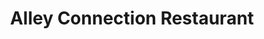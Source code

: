 ---
layout: place
title: "Alley Connection Restaurant"
permalink: /montana/kalispell/alley-connection-restaurant.html
stateAbbr: MT
stateName: Montana
cityName: Kalispell
place_id: ChIJmVndAcBQZlMRuKFlb7qzYiw
photos:
  - name: >-
      places/ChIJmVndAcBQZlMRuKFlb7qzYiw/photos/AeeoHcIaFdKdY1kQIqSrx9RTdBjytlb-n-Lf9MmaqgvxBgiWTlbnKmXh6GuQlZ517fFPfFyC2DRl6K-NHIl7bTsgzv7vQfQfzJ0AXMEeUFLG1JyoQsd4IKj6DFPmoVPr2xP4cpaVq3ZOed9K__kJ5V-5pYBOvPD-LfYqQ2k_NQuhXqkQeK2_VM1Jf5CxZhJ9VbiW0LmnOWiU-JZe9kCAtahBn7erqzB-qRhCRPXhM3hzC_Utik-o-JVFSu0f6g4pptLkPSgA-m0UaqHGAOVUypV7syBP8w0uwt_TKEupQmMspRIqmLNInIqIWnezVuqbV1qWOXo_dOgCP1HIv8znhdNh14aDAQ9PdYYi7P2U0nReZTK4ns3TlmcH4ZdtYxG69-ScX5bspzWmkVyQOY1F4mnpAFIB3MEIA21eZTDmQKpZRc6QvnZj
    widthPx: 3277
    heightPx: 2134
    authorAttributions:
      - displayName: Pat Thomas
        uri: https://maps.google.com/maps/contrib/104692455536469092877
        photoUri: >-
          https://lh3.googleusercontent.com/a-/ALV-UjWg6ysLf3azurj1vfSvsHq6YOGjeJjejSG2sRIou50h-P-5Ys2G=s100-p-k-no-mo
    flagContentUri: >-
      https://www.google.com/local/imagery/report/?cb_client=maps_api_places.places_api&image_key=!1e10!2sCIHM0ogKEICAgIDRieHoiAE&hl=en-US
    googleMapsUri: >-
      https://www.google.com/maps/place//data=!3m4!1e2!3m2!1sCIHM0ogKEICAgIDRieHoiAE!2e10!4m2!3m1!1s0x536650c001dd5999:0x2c62b3ba6f65a1b8
  - name: >-
      places/ChIJmVndAcBQZlMRuKFlb7qzYiw/photos/AeeoHcIZn0bXRN-jF6gx7qF8D092doJnEY7Jbb7din4FJGTWG3IGBPZvDjyyADMS8Czf50FLjuPwVNJgHRgwwoAQ2vu4KMpk88C_ppAFjzeAA_MgzORQG80E2oa1k__JD5YpTQihTWYSFFeExUSFZVoxUXIqYVOglla2RFV3OPYXyjTrq098UiU7BQO6snFMPg3XbpxqnStsleniMZ1GgoYn88VZKELAZ0anVGaHcIjEaa6GudfQJTLXVOefyOjH5HnvTA-cO5uNp_BWy_LaerTYQIeVX9l-FXuLXFBJzEfivAF7oK13RtL2SXAo64eMtRFjk3UhDdZD1r8hWAF0Lcnjz9zGwHDJWc5Z0e-5tmucaxtvZMV0q7lHN9IO8MDCT6hauHO-7vyOOCvJiZHkxnkqKk3M1PLB9RNXD4ev_WLg3TKxhg
    widthPx: 3024
    heightPx: 4032
    authorAttributions:
      - displayName: Lindy Smith
        uri: https://maps.google.com/maps/contrib/103050939247256841342
        photoUri: >-
          https://lh3.googleusercontent.com/a-/ALV-UjW1owb8-sQX-80bfHYjl5APIlOmSeVNbLYOFA9QJumOlMwNGP4_FA=s100-p-k-no-mo
    flagContentUri: >-
      https://www.google.com/local/imagery/report/?cb_client=maps_api_places.places_api&image_key=!1e10!2sCIHM0ogKEICAgICewOSGGg&hl=en-US
    googleMapsUri: >-
      https://www.google.com/maps/place//data=!3m4!1e2!3m2!1sCIHM0ogKEICAgICewOSGGg!2e10!4m2!3m1!1s0x536650c001dd5999:0x2c62b3ba6f65a1b8
  - name: >-
      places/ChIJmVndAcBQZlMRuKFlb7qzYiw/photos/AeeoHcLNvZKBQKWqY7V7j2ZZrKkudSCjKd_9ugPGSI0-KosCY37m0_frPsae5i5ECE8D9Xz_j2OzZ_cxwnqgFzVEjibhMUfD5k9Qp3vvW6cAEYPPjS7xRQpP-Axsi8tmB6Kalc1aGh4EHATGHk1XtI-PVEQ_ZA-yeDKTlh5dReqWTt0THig-I8No7Slv2970G9CfQrDK8XQd_UpcyyM3KcN2LU62TNUcm_OmQkjlabpuZbuB-WDER5O1N5_CuIRp8UXz03JY9bhZt_sCnOeL0WcYBE29rNHZLRVmr5N2LAww6pgqdE821GeKjTilMhAZYD88emBwHqIazfu4HPgXiN6uXLrcLlVbkCyoy1CQEVf_UfQypvXpThlVtWGNuxBZsJqbqN7AFhEmUyqLszSthR_8KAJ3zJ-XwTj_Bj84ND7pyQ9a4Mn2
    widthPx: 3060
    heightPx: 4080
    authorAttributions:
      - displayName: Vicki Zable
        uri: https://maps.google.com/maps/contrib/115623515455749667911
        photoUri: >-
          https://lh3.googleusercontent.com/a-/ALV-UjU3KHLJLSZ4EArM4AL9hjQKnxTAW0QrSlm6YR9q2C5AIPde9s3_=s100-p-k-no-mo
    flagContentUri: >-
      https://www.google.com/local/imagery/report/?cb_client=maps_api_places.places_api&image_key=!1e10!2sCIHM0ogKEICAgMDgwqve5wE&hl=en-US
    googleMapsUri: >-
      https://www.google.com/maps/place//data=!3m4!1e2!3m2!1sCIHM0ogKEICAgMDgwqve5wE!2e10!4m2!3m1!1s0x536650c001dd5999:0x2c62b3ba6f65a1b8
  - name: >-
      places/ChIJmVndAcBQZlMRuKFlb7qzYiw/photos/AeeoHcLtTCKTJCztMYcXLngve6phBIwmBSCkJX_QGcF2Rr4CwFS1R6IXLDC9E3CYwUKqa9QQUBm94q_VotbbKl8b1ZPKSoQOshn6zgJzDom1HomWVP0rzfsEb1U9zYSMuOP1Bb7mMkmE0JUwNhBicPph3vVDmck_gyTyE34dHnToh88zWjZrPqr7K7LAxGYZajn5QO_lvcul_OcJgrJ_jI6PDdtrrkCwhqHtoO73A1FebqjJX87eH-me_JPhZXw3R59HwX40YG_jDUKonTMLmBX4QCAgzxCsuG_NYSoN9VAxEqt3JfQbLgtUfvJuYXi3qWBJsan5cqxQa18UVRKtFXYQSAFTDxgTrWMATEMIOD5A8LTJeLuxzSdolwbAlBRt8kcXQKqPakAXe82mgcd4JeCA2gk4gsGfPmew6j4FMYACx28NTA
    widthPx: 3060
    heightPx: 4080
    authorAttributions:
      - displayName: Vicki Zable
        uri: https://maps.google.com/maps/contrib/115623515455749667911
        photoUri: >-
          https://lh3.googleusercontent.com/a-/ALV-UjU3KHLJLSZ4EArM4AL9hjQKnxTAW0QrSlm6YR9q2C5AIPde9s3_=s100-p-k-no-mo
    flagContentUri: >-
      https://www.google.com/local/imagery/report/?cb_client=maps_api_places.places_api&image_key=!1e10!2sCIHM0ogKEICAgMDgwqveZw&hl=en-US
    googleMapsUri: >-
      https://www.google.com/maps/place//data=!3m4!1e2!3m2!1sCIHM0ogKEICAgMDgwqveZw!2e10!4m2!3m1!1s0x536650c001dd5999:0x2c62b3ba6f65a1b8
  - name: >-
      places/ChIJmVndAcBQZlMRuKFlb7qzYiw/photos/AeeoHcJOswn8rr6GLi0bv6K9BpyRoyHOVHz-UpEzn0HVGSe-zbpd0unHMgDX_iltVfLVv62JqFtIq-ftAxZx5IoJbzgtN7tbIRJspKdegv_tvxqsJVqsFEGRwPO5OMZye-3bVPk7Rp8gKC8LsbsQ4C0X_WC81iz9D1axMPdXCqF3pVkiZ9207uSl4pX5TA8_GWToTEC6htZKoZFxvMiViAHCirrJ9XxRbx17vbqAtzkRLgH4j0hnYFLgeRxU4uMNn0LA3S7kKyXTcVj_c31vUZ7LDzG3tnWyc8wdWAvnsJ-tAsF3N7asjabChsY5DCFG785kuSo9yMfqK6P-BQirXuQwBdOvbW5JllIGmbdI3zGuMNDwPGdYpdPs3HCFcnJGYKs6tSIPAc5r-DYBjIw4bA949NYggqeoqPhAPCcXcuUJWmXPYpkW
    widthPx: 2560
    heightPx: 1920
    authorAttributions:
      - displayName: BiPolar Bear Pa N' Cub
        uri: https://maps.google.com/maps/contrib/103148928727016321792
        photoUri: >-
          https://lh3.googleusercontent.com/a-/ALV-UjW-rq66K9ogS_ub3lUCiZgj4Abyr5LtRc-4YiCERpJGoHC7mT5M=s100-p-k-no-mo
    flagContentUri: >-
      https://www.google.com/local/imagery/report/?cb_client=maps_api_places.places_api&image_key=!1e10!2sCIHM0ogKEICAgICM3NmF5wE&hl=en-US
    googleMapsUri: >-
      https://www.google.com/maps/place//data=!3m4!1e2!3m2!1sCIHM0ogKEICAgICM3NmF5wE!2e10!4m2!3m1!1s0x536650c001dd5999:0x2c62b3ba6f65a1b8
  - name: >-
      places/ChIJmVndAcBQZlMRuKFlb7qzYiw/photos/AeeoHcJrxBbru3xfLmVZ4EEN2EoC516oXuccgSsNZF8MnctROpnFzNmHo0uOS2VPjbXhIUCb6_tBc3FjxVu1Bx3_-F1vKUPmd03-kH3L_fOcfmJr09iSSFbuZlJN4Mm-hPDLIcIMLCZWRGaA4Stf3lpqcAye5IYHiuci4IOEhggjhzS3rYIJed2A3j-Gos62_b8BWfFINd9l0n-m7xiQdLWqEnkaMTwsuDfep3rGHMC_Gw3XzY-vmzzSD8dQGTKXEU0JqRrg_r8rgAEx-s08gQ5I_GIrr_MP2ynvof0qazqWXmwfMFe3PAMSz0WkxYglFEht-G7X6XT4Dcqf5XjjbzBJ8QVfiHPzMwdR-yicfzKkcBChWJCbhRfom9CjjRGX61ctIZIQsMyLcGdL_AWVDhrU7UqoWv2RFuGvMfsRJcx6XIQyfA
    widthPx: 4000
    heightPx: 2252
    authorAttributions:
      - displayName: Robert
        uri: https://maps.google.com/maps/contrib/102622599511893970549
        photoUri: >-
          https://lh3.googleusercontent.com/a-/ALV-UjWQAhy37DvHmBoR8DW3ht7U-tP4NuL50hiCrpk14BUBEjhKh7Rd9w=s100-p-k-no-mo
    flagContentUri: >-
      https://www.google.com/local/imagery/report/?cb_client=maps_api_places.places_api&image_key=!1e10!2sCIHM0ogKEICAgICZicfuBA&hl=en-US
    googleMapsUri: >-
      https://www.google.com/maps/place//data=!3m4!1e2!3m2!1sCIHM0ogKEICAgICZicfuBA!2e10!4m2!3m1!1s0x536650c001dd5999:0x2c62b3ba6f65a1b8
  - name: >-
      places/ChIJmVndAcBQZlMRuKFlb7qzYiw/photos/AeeoHcLFPrjSJ3C6cohOcfzwQ9FUoQ7XVJEcTdOO7Do9GScesuZlpL7P3Qy4ym0jgX-DPheCdrqh9ouLzw5cnwl3CeoYDQ_gZdKO6yYgVE8iEn9q0nv2kbJ9eeB6_WhV7Upb1pEEjejR-k54eJ9ozcFIW_JCXt_ISOXcf2NIQFMeJinFI2pR4Z3oUaGhDiRn20erpdnrt3ncJXjYy3Zd8WAddYWdkp30L4Xk9jxxxTJNcyevWl79qQd7rJaTLL-aZNo5QSbprbPJtvFdygq1D0WVWPMeejuWTGf-P6LGA2hAcyuP-QycYwh2NAXC15tdaG8qycqxHsRd-5F3NNrOv7kDyKm46_mdHugwSRY2o7-iGIMoIBsuSb8qZsNciIjsKWRhmQViK_YHRiYjxfJoIAobU4VZpqwyIfZ-5rc948dWbRc
    widthPx: 3120
    heightPx: 4160
    authorAttributions:
      - displayName: Camilo Camp
        uri: https://maps.google.com/maps/contrib/101158385381401700364
        photoUri: >-
          https://lh3.googleusercontent.com/a-/ALV-UjVbk7owkyog9WWWsIflF9yvXpFFo3PylqciY1Uzrb3NzL_3z0qH=s100-p-k-no-mo
    flagContentUri: >-
      https://www.google.com/local/imagery/report/?cb_client=maps_api_places.places_api&image_key=!1e10!2sCIHM0ogKEICAgID20P2nFg&hl=en-US
    googleMapsUri: >-
      https://www.google.com/maps/place//data=!3m4!1e2!3m2!1sCIHM0ogKEICAgID20P2nFg!2e10!4m2!3m1!1s0x536650c001dd5999:0x2c62b3ba6f65a1b8
  - name: >-
      places/ChIJmVndAcBQZlMRuKFlb7qzYiw/photos/AeeoHcJXm1XX5EyCBwWIL_ivxtpuN54HfFA0DXO9FD6AlnUKSrqrmU0-onRjUYPW1IEFh6Cnl7ede2EwtIX3EGbqtBbE_zGbkzHUIXNmqXjXc_XDEwrYHuVcVLnqIkA05UIvAwg6cfvexfwqCYVfxpOrgoOwm2RtzII3uHVOtjoXlEfdtN1jCrPcLL0YLK5-XAoC6U2Y8CIZOGVV124-G8Czr60Rx6R0lvMD3VIpwT8FUxL0ArCGvU5rOMUqq3dFIpk--vKgYDttc_gQZAEMolA0SUJwQeTZ1yUEWiptGfbGj0E9CrigH-U9Q_XY273koYck9yGkhbUxFqx27imylPeNWn0l1U2DUQLj6d8HMIkiUKqEyzkm4uhZ8QcgFprSq9sGtMRAym-JUjiyOYZozOGKBY5FpjqR4stN9TEr_R0pLzeffA
    widthPx: 2560
    heightPx: 1920
    authorAttributions:
      - displayName: BiPolar Bear Pa N' Cub
        uri: https://maps.google.com/maps/contrib/103148928727016321792
        photoUri: >-
          https://lh3.googleusercontent.com/a-/ALV-UjW-rq66K9ogS_ub3lUCiZgj4Abyr5LtRc-4YiCERpJGoHC7mT5M=s100-p-k-no-mo
    flagContentUri: >-
      https://www.google.com/local/imagery/report/?cb_client=maps_api_places.places_api&image_key=!1e10!2sCIHM0ogKEICAgICM3JniCw&hl=en-US
    googleMapsUri: >-
      https://www.google.com/maps/place//data=!3m4!1e2!3m2!1sCIHM0ogKEICAgICM3JniCw!2e10!4m2!3m1!1s0x536650c001dd5999:0x2c62b3ba6f65a1b8
  - name: >-
      places/ChIJmVndAcBQZlMRuKFlb7qzYiw/photos/AeeoHcIdAYx_pHjZKWM2k1mvJivXMhv-DjXNo0V-bvLRIKywIS312nodrwoJAU9edfrtMV43mVSnevgAmGpRpU1Un3ElWl56-TArZN67RdG8x9ri0wOlFfsFs1xZ6W5cmfAr-0DmhoplCibtrwvprvWLix5lSrxM5ZGTEdgojYFSldpSr8FGUjqpnxBDBEm2yONS7uW_jY-YqFFQQ9WDwyZJGc_6Y8866ex8FmuLo2r1rnK1Qfrtr3TdZktFA6vyH_UOMkZC8HGJaX-ZeQjtNUchqw-b884hMt4K5-XH3kSNXHO_m9XdHgYmrcqmglbLokfKaYPtz6hXVyOcrIIX3pKH99F5-gBCvogBFs3MciJwZAgiJy7Emhfr__adTiZ12AnjWbsB0y5V0gzRD3lm1WEPXBOWZpPH_4lVm2qQuu9dvHZ4Cg
    widthPx: 2700
    heightPx: 4800
    authorAttributions:
      - displayName: jimmie Petrik
        uri: https://maps.google.com/maps/contrib/115030585401584553838
        photoUri: >-
          https://lh3.googleusercontent.com/a/ACg8ocJworHmVkfG1YwGMd3SPJ7qcUr_nJwXNDuPwcx7L8BRdwJSow=s100-p-k-no-mo
    flagContentUri: >-
      https://www.google.com/local/imagery/report/?cb_client=maps_api_places.places_api&image_key=!1e10!2sCIHM0ogKEICAgIC4n4evRA&hl=en-US
    googleMapsUri: >-
      https://www.google.com/maps/place//data=!3m4!1e2!3m2!1sCIHM0ogKEICAgIC4n4evRA!2e10!4m2!3m1!1s0x536650c001dd5999:0x2c62b3ba6f65a1b8
  - name: >-
      places/ChIJmVndAcBQZlMRuKFlb7qzYiw/photos/AeeoHcKSC6DQf_ZLEMbnECuVkovkgm-5rI_-fXitJqCazGW1THQytMCdLbFVgGu1UEhtgO0NbSk6tuTKpqnVvn5cRgAGPCzajuz3xJeAKLa9izAQGhehrD_IcHIBXY9Cfj7R5tyQuvOmI2QZriknJAc7y0IDDKlZge6QGlhk-pZ4uDjZVBtG79YA6ngQMBbOtyKG6WeRAvHaCqjrrGzw5ZyQU42Z9DMOTFL8-7oSdTk414LDXAGR6_bjXH3IjJpMJq_5KEoVw0xOKK7SgS9xatnKyf5SjtZ6hN7vonsVZ9VXwRsbTTzSRR0xmVmA58811GLVanUGhWr7f_HMP8J1jJlDHu8GVRU3zwVB89dyC1WONHcUfxBVNw1Fi_G7vMJgDq80ilcM4Etu9LdAGJrlPkM3lvM-4NbLMNa5-WpieV1RCmQ
    widthPx: 4032
    heightPx: 3024
    authorAttributions:
      - displayName: Erik
        uri: https://maps.google.com/maps/contrib/108369825198571773433
        photoUri: >-
          https://lh3.googleusercontent.com/a-/ALV-UjUxXEWPUceeASADc1bmY-lq10_TKB976Tpv4LSlwKgiM_Y4CZUEVw=s100-p-k-no-mo
    flagContentUri: >-
      https://www.google.com/local/imagery/report/?cb_client=maps_api_places.places_api&image_key=!1e10!2sCIHM0ogKEICAgIDG-aW2XQ&hl=en-US
    googleMapsUri: >-
      https://www.google.com/maps/place//data=!3m4!1e2!3m2!1sCIHM0ogKEICAgIDG-aW2XQ!2e10!4m2!3m1!1s0x536650c001dd5999:0x2c62b3ba6f65a1b8
address: 22 1st St W, Kalispell, MT 59901, USA
street: 22 1st St W
city: Kalispell
state: MT
zip: '59901'
country: USA
neighborhood: null
latitude: '48.197587'
longitude: '-114.314046'
accessibility_options:
  wheelchairAccessibleParking: true
  wheelchairAccessibleEntrance: true
  wheelchairAccessibleRestroom: true
  wheelchairAccessibleSeating: true
business_status: OPERATIONAL
name: Alley Connection Restaurant
google_maps_links:
  directionsUri: >-
    https://www.google.com/maps/dir//''/data=!4m7!4m6!1m1!4e2!1m2!1m1!1s0x536650c001dd5999:0x2c62b3ba6f65a1b8!3e0
  placeUri: https://maps.google.com/?cid=3198316298700693944
  writeAReviewUri: >-
    https://www.google.com/maps/place//data=!4m3!3m2!1s0x536650c001dd5999:0x2c62b3ba6f65a1b8!12e1
  reviewsUri: >-
    https://www.google.com/maps/place//data=!4m4!3m3!1s0x536650c001dd5999:0x2c62b3ba6f65a1b8!9m1!1b1
  photosUri: >-
    https://www.google.com/maps/place//data=!4m3!3m2!1s0x536650c001dd5999:0x2c62b3ba6f65a1b8!10e5
primary_type: Chinese Restaurant
opening_hours:
  regular: null
  current: null
secondary_opening_hours:
  regular:
    weekdayDescriptions: null
    type: null
  current:
    weekdayDescriptions: null
    type: null
phone: (406) 752-7077
price_level: PRICE_LEVEL_INEXPENSIVE
price_range: $10 &ndash; $20
rating: '4.3'
rating_count: 379
website: https://www.facebook.com/AlleyConnection/
description: null
reviews: null
parking_options: null
payment_options: null
allow_dogs: null
curbside_pickup: null
delivery: null
dine_in: null
good_for_children: null
good_for_groups: null
good_for_sports: null
live_music: null
menu_for_children: null
outdoor_seating: null
reservable: null
restroom: null
serves_beer: null
serves_breakfast: null
serves_brunch: null
serves_cocktails: null
serves_coffee: null
serves_dinner: null
serves_dessert: null
serves_lunch: null
serves_vegetarian_food: null
serves_wine: null
takeout: null

---